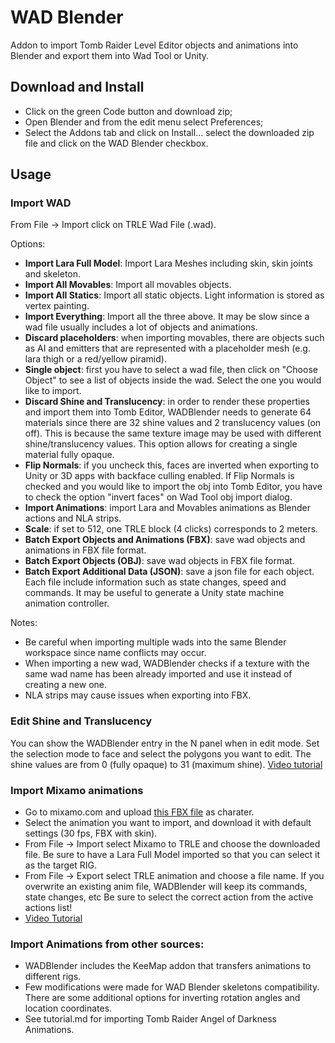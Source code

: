 # WAD Blender
Addon to import Tomb Raider Level Editor objects and animations into Blender and export them into Wad Tool or Unity.

## Download and Install
* Click on the green Code button and download zip;
* Open Blender and from the edit menu select Preferences;
* Select the Addons tab and click on Install... select the downloaded zip file and click on the WAD Blender checkbox.

## Usage

### Import WAD
From File -> Import click on TRLE Wad File (.wad).

Options: 
* **Import Lara Full Model**: Import Lara Meshes including skin, skin joints and skeleton.
* **Import All Movables**: Import all movables objects.
* **Import All Statics**: Import all static objects. Light information is stored as vertex painting.
* **Import Everything**: Import all the three above. It may be slow since a wad file usually includes a lot of objects and animations.
* **Discard placeholders**: when importing movables, there are objects such as AI and emitters that are represented with a placeholder mesh (e.g. lara thigh or a red/yellow piramid).
* **Single object**: first you have to select a wad file, then click on "Choose Object" to see a list of objects inside the wad. Select the one you would like to import.
* **Discard Shine and Translucency**: in order to render these properties and import them into Tomb Editor, WADBlender needs to generate 64 materials since there are 32 shine values and 2 translucency values (on off). This is because the same texture image may be used with different shine/translucency values. This option allows for creating a single material fully opaque.
* **Flip Normals**: if you uncheck this, faces are inverted when exporting to Unity or 3D apps with backface culling enabled. If Flip Normals is checked and you would like to import the obj into Tomb Editor, you have to check the option "invert faces" on Wad Tool obj import dialog.
* **Import Animations**: import Lara and Movables animations as Blender actions and NLA strips.
* **Scale**: if set to 512, one TRLE block (4 clicks) corresponds to 2 meters.
* **Batch Export Objects and Animations (FBX)**: save wad objects and animations in FBX file format.
* **Batch Export Objects (OBJ)**: save wad objects in FBX file format.
* **Batch Export Additional Data (JSON)**: save a json file for each object. Each file include information such as state changes, speed and commands. It may be useful to generate a Unity state machine animation controller.

Notes:
* Be careful when importing multiple wads into the same Blender workspace since name conflicts may occur.
* When importing a new wad, WADBlender checks if a texture with the same wad name has been already imported and use it instead of creating a new one.
* NLA strips may cause issues when exporting into FBX.

### Edit Shine and Translucency

You can show the WADBlender entry in the N panel when in edit mode. Set the selection mode to face and select the polygons you want to edit. The shine values are from 0 (fully opaque) to 31 (maximum shine).
[Video tutorial](https://www.youtube.com/watch?v=hQ1DtBUQkSg)

### Import Mixamo animations

* Go to mixamo.com and upload [this FBX file](https://drive.google.com/file/d/1fcfc7URO3I4XuOO9_fDoMsNhYTH8sDV6/view?usp=sharing) as charater.
* Select the animation you want to import, and download it with default settings (30 fps, FBX with skin).
* From File -> Import select Mixamo to TRLE and choose the downloaded file. Be sure to have a Lara Full Model imported so that you can select it as the target RIG.
* From File -> Export select TRLE animation and choose a file name. If you overwrite an existing anim file, WADBlender will keep its commands, state changes, etc Be sure to select the correct action from the active actions list!
* [Video Tutorial](https://www.youtube.com/watch?v=ErSYyMgzUS4)

### Import Animations from other sources:
* WADBlender includes the KeeMap addon that transfers animations to different rigs.
* Few modifications were made for WAD Blender skeletons compatibility. There are some additional options for inverting rotation angles and location coordinates.
* See tutorial.md for importing Tomb Raider Angel of Darkness Animations.
